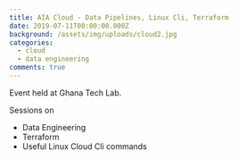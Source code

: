 ```yaml
---
title: AIA Cloud - Data Pipelines, Linux Cli, Terraform
date: 2019-07-11T00:00:00.000Z
background: /assets/img/uploads/cloud2.jpg
categories:
  - cloud
  - data engineering
comments: true
---
```

Event held at Ghana Tech Lab.

Sessions on

* Data Engineering
* Terraform
* Useful Linux Cloud Cli commands